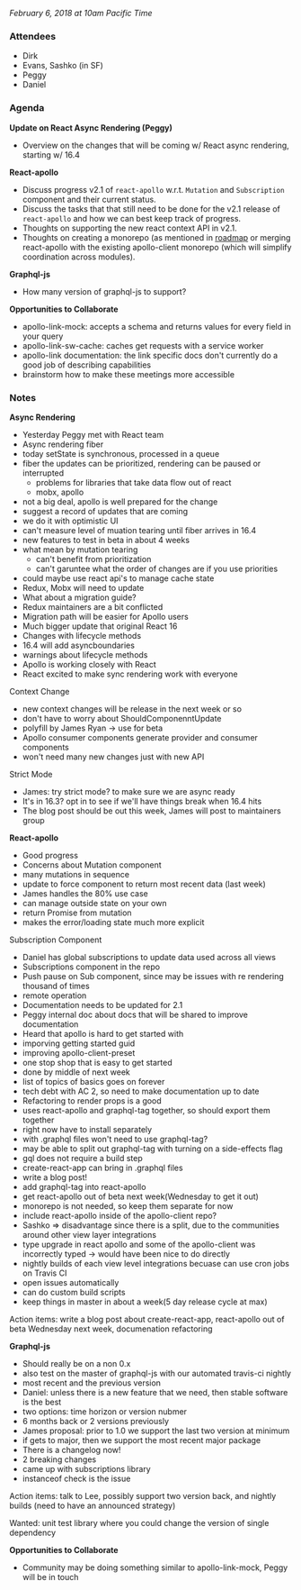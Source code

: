 _February 6, 2018 at 10am Pacific Time_

### Attendees

- Dirk
- Evans, Sashko (in SF)
- Peggy
- Daniel

### Agenda

**Update on React Async Rendering (Peggy)**

- Overview on the changes that will be coming w/ React async rendering, starting w/ 16.4

**React-apollo**

- Discuss progress v2.1 of `react-apollo` w.r.t. `Mutation` and `Subscription` component and their current status.
- Discuss the tasks that that still need to be done for the v2.1 release of `react-apollo` and how we can best keep track of progress.
- Thoughts on supporting the new react context API in v2.1.
- Thoughts on creating a monorepo (as mentioned in [roadmap](https://github.com/apollographql/react-apollo/blob/master/ROADMAP.md) or merging react-apollo with the existing apollo-client monorepo (which will simplify coordination across modules).

**Graphql-js**

- How many version of graphql-js to support?

**Opportunities to Collaborate**

- apollo-link-mock: accepts a schema and returns values for every field in your query
- apollo-link-sw-cache: caches get requests with a service worker
- apollo-link documentation: the link specific docs don't currently do a good job of describing capabilities
- brainstorm how to make these meetings more accessible

### Notes

**Async Rendering**

- Yesterday Peggy met with React team
- Async rendering fiber
- today setState is synchronous, processed in a queue
- fiber the updates can be prioritized, rendering can be paused or interrupted
  - problems for libraries that take data flow out of react
  - mobx, apollo
- not a big deal, apollo is well prepared for the change
- suggest a record of updates that are coming
- we do it with optimistic UI
- can't measure level of muation tearing until fiber arrives in 16.4
- new features to test in beta in about 4 weeks
- what mean by mutation tearing
  - can't benefit from prioritization
  - can't garuntee what the order of changes are if you use priorities
- could maybe use react api's to manage cache state
- Redux, Mobx will need to update
- What about a migration guide?
- Redux maintainers are a bit conflicted
- Migration path will be easier for Apollo users
- Much bigger update that original React 16
- Changes with lifecycle methods
- 16.4 will add asyncboundaries
- warnings about lifecycle methods
- Apollo is working closely with React
- React excited to make sync rendering work with everyone

Context Change

- new context changes will be release in the next week or so
- don't have to worry about ShouldComponenntUpdate
- polyfill by James Ryan -> use for beta
- Apollo consumer components generate provider and consumer components
- won't need many new changes just with new API

Strict Mode

- James: try strict mode? to make sure we are async ready
- It's in 16.3? opt in to see if we'll have things break when 16.4 hits
- The blog post should be out this week, James will post to maintainers group

**React-apollo**

- Good progress
- Concerns about Mutation component
- many mutations in sequence
- update to force component to return most recent data (last week)
- James handles the 80% use case
- can manage outside state on your own
- return Promise from mutation
- makes the error/loading state much more explicit

Subscription Component

- Daniel has global subscriptions to update data used across all views
- Subscriptions component in the repo
- Push pause on Sub component, since may be issues with re rendering thousand of times
- remote operation
- Documentation needs to be updated for 2.1
- Peggy internal doc about docs that will be shared to improve documentation
- Heard that apollo is hard to get started with
- imporving getting started guid
- improving apollo-client-preset
- one stop shop that is easy to get started
- done by middle of next week
- list of topics of basics goes on forever
- tech debt with AC 2, so need to make documentation up to date
- Refactoring to render props is a good
- uses react-apollo and graphql-tag together, so should export them together
- right now have to install separately
- with .graphql files won't need to use graphql-tag?
- may be able to split out graphql-tag with turning on a side-effects flag
- gql does not require a build step
- create-react-app can bring in .graphql files
- write a blog post!
- add graphql-tag into react-apollo
- get react-apollo out of beta next week(Wednesday to get it out)
- monorepo is not needed, so keep them separate for now
- include react-apollo inside of the apollo-client repo?
- Sashko => disadvantage since there is a split, due to the communities around other view layer integrations
- type upgrade in react apollo and some of the apollo-client was incorrectly typed -> would have been nice to do directly
- nightly builds of each view level integrations becuase can use cron jobs on Travis CI
- open issues automatically
- can do custom build scripts
- keep things in master in about a week(5 day release cycle at max)

Action items: write a blog post about create-react-app, react-apollo out of beta Wednesday next week, documenation refactoring

**Graphql-js**

- Should really be on a non 0.x
- also test on the master of graphql-js with our automated travis-ci nightly
- most recent and the previous version
- Daniel: unless there is a new feature that we need, then stable software is the best
- two options: time horizon or version nubmer
- 6 months back or 2 versions previously
- James proposal: prior to 1.0 we support the last two version at minimum
- if gets to major, then we support the most recent major package
- There is a changelog now!
- 2 breaking changes
- came up with subscriptions library
- instanceof check is the issue

Action items: talk to Lee, possibly support two version back, and nightly builds (need to have an announced strategy)

Wanted: unit test library where you could change the version of single dependency

**Opportunities to Collaborate**

- Community may be doing something similar to apollo-link-mock, Peggy will be in touch
